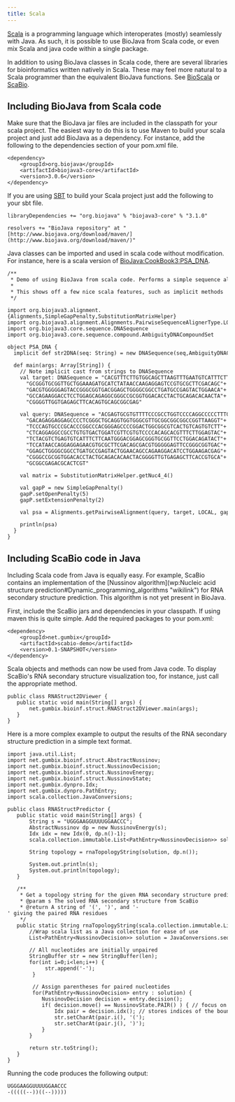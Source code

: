 ```yaml
---
title: Scala
---
```


[Scala](http://en.wikipedia.org/wiki/Scala_(programming_language)) is a
programming language which interoperates (mostly) seamlessly with Java.
As such, it is possible to use BioJava from Scala code, or even mix
Scala and java code within a single package.

In addition to using BioJava classes in Scala code, there are several
libraries for bioinformatics written natively in Scala. These may feel
more natural to a Scala programmer than the equivalent BioJava
functions. See [BioScala](http://sourceforge.net/projects/bioscala/) or
[ScaBio](http://www.mi.hs-mannheim.de/gumbel/en/forschung/scabio/).

Including BioJava from Scala code
---------------------------------

Make sure that the BioJava jar files are included in the classpath for
your scala project. The easiest way to do this is to use Maven to build
your scala project and just add BioJava as a dependency. For instance,
add the following to the dependencies section of your pom.xml file.

```
<dependency>  
    <groupId>org.biojava</groupId>  
    <artifactId>biojava3-core</artifactId>  
    <version>3.0.6</version>  
</dependency>
```

If you are using [SBT](http://www.scala-sbt.org/) to build your Scala
project just add the following to your sbt file.

`libraryDependencies += "org.biojava" % "biojava3-core" % "3.1.0"`  
  
`resolvers += "BioJava repository" at "[http://www.biojava.org/download/maven/](http://www.biojava.org/download/maven/)"`

Java classes can be imported and used in scala code without
modification. For instance, here is a scala version of
<BioJava:CookBook3:PSA_DNA>.

```
/**  
 * Demo of using BioJava from scala code. Performs a simple sequence alignment.  
 *  
 * This shows off a few nice scala features, such as implicit methods  
 */  
  
import org.biojava3.alignment.{Alignments,SimpleGapPenalty,SubstitutionMatrixHelper}  
import org.biojava3.alignment.Alignments.PairwiseSequenceAlignerType.LOCAL  
import org.biojava3.core.sequence.DNASequence  
import org.biojava3.core.sequence.compound.AmbiguityDNACompoundSet  
  
object PSA_DNA {  
  implicit def str2DNA(seq: String) = new DNASequence(seq,AmbiguityDNACompoundSet.getDNACompoundSet)  
  
  def main(args: Array[String]) {  
    // Note implicit cast from strings to DNASequence  
    val target: DNASequence = "CACGTTTCTTGTGGCAGCTTAAGTTTGAATGTCATTTCTTCAATGGGACGGA"+  
      "GCGGGTGCGGTTGCTGGAAAGATGCATCTATAACCAAGAGGAGTCCGTGCGCTTCGACAGC"+  
      "GACGTGGGGGAGTACCGGGCGGTGACGGAGCTGGGGCGGCCTGATGCCGAGTACTGGAACA"+  
      "GCCAGAAGGACCTCCTGGAGCAGAGGCGGGCCGCGGTGGACACCTACTGCAGACACAACTA"+  
      "CGGGGTTGGTGAGAGCTTCACAGTGCAGCGGCGAG"  
  
    val query: DNASequence = "ACGAGTGCGTGTTTTCCCGCCTGGTCCCCAGGCCCCCTTTCCGTCCTCAGGAA"+  
      "GACAGAGGAGGAGCCCCTCGGGCTGCAGGTGGTGGGCGTTGCGGCGGCGGCCGGTTAAGGT"+  
      "TCCCAGTGCCCGCACCCGGCCCACGGGAGCCCCGGACTGGCGGCGTCACTGTCAGTGTCTT"+  
      "CTCAGGAGGCCGCCTGTGTGACTGGATCGTTCGTGTCCCCACAGCACGTTTCTTGGAGTAC"+  
      "TCTACGTCTGAGTGTCATTTCTTCAATGGGACGGAGCGGGTGCGGTTCCTGGACAGATACT"+  
      "TCCATAACCAGGAGGAGAACGTGCGCTTCGACAGCGACGTGGGGGAGTTCCGGGCGGTGAC"+  
      "GGAGCTGGGGCGGCCTGATGCCGAGTACTGGAACAGCCAGAAGGACATCCTGGAAGACGAG"+  
      "CGGGCCGCGGTGGACACCTACTGCAGACACAACTACGGGGTTGTGAGAGCTTCACCGTGCA"+  
      "GCGGCGAGACGCACTCGT"  
  
    val matrix = SubstitutionMatrixHelper.getNuc4_4()  
  
    val gapP = new SimpleGapPenalty()  
    gapP.setOpenPenalty(5)  
    gapP.setExtensionPenalty(2)  
  
    val psa = Alignments.getPairwiseAlignment(query, target, LOCAL, gapP, matrix)  
  
    println(psa)  
  }  
}
```

Including ScaBio code in Java
-----------------------------

Including Scala code from Java is equally easy. For example, ScaBio
contains an implementation of the [Nussinov
algorithm](wp:Nucleic acid structure prediction#Dynamic_programming_algorithms "wikilink")
for RNA secondary structure prediction. This algorithm is not yet
present in BioJava.

First, include the ScaBio jars and dependencies in your classpath. If
using maven this is quite simple. Add the required packages to your
pom.xml:

```
<dependency>  
    <groupId>net.gumbix</groupId>  
    <artifactId>scabio-demo</artifactId>  
    <version>0.1-SNAPSHOT</version>  
</dependency>
```

Scala objects and methods can now be used from Java code. To display
ScaBio's RNA secondary structure visualization too, for instance, just
call the appropriate method.

```
public class RNAStruct2DViewer {  
   public static void main(String[] args) {  
       net.gumbix.bioinf.struct.RNAStruct2DViewer.main(args);  
   }  
}
```

Here is a more complex example to output the results of the RNA
secondary structure prediction in a simple text format.

```
import java.util.List;  
import net.gumbix.bioinf.struct.AbstractNussinov;  
import net.gumbix.bioinf.struct.NussinovDecision;  
import net.gumbix.bioinf.struct.NussinovEnergy;  
import net.gumbix.bioinf.struct.NussinovState;  
import net.gumbix.dynpro.Idx;  
import net.gumbix.dynpro.PathEntry;  
import scala.collection.JavaConversions;  
  
public class RNAStructPredictor {  
   public static void main(String[] args) {  
       String s = "UGGGAAGGUUUUGGAACCC";  
       AbstractNussinov dp = new NussinovEnergy(s);  
       Idx idx = new Idx(0, dp.n()-1);  
       scala.collection.immutable.List<PathEntry<NussinovDecision>> solution = dp.solution(idx);  
  
       String topology = rnaTopologyString(solution, dp.n());  
  
       System.out.println(s);  
       System.out.println(topology);  
   }  
  
   /**  
    * Get a topology string for the given RNA secondary structure prediction  
    * @param s The solved RNA secondary structure from ScaBio  
    * @return A string of '(', ')', and '-' giving the paired RNA residues  
    */  
   public static String rnaTopologyString(scala.collection.immutable.List<PathEntry<NussinovDecision>> s,int len) {  
       //Wrap scala list as a Java collection for ease of use  
       List<PathEntry<NussinovDecision>> solution = JavaConversions.seqAsJavaList(s);  
  
       // All nucleotides are initially unpaired  
       StringBuffer str = new StringBuffer(len);  
       for(int i=0;i<len;i++) {
            str.append('-');
        }
 
        // Assign parentheses for paired nucleotides
        for(PathEntry<NussinovDecision> entry : solution) {  
           NussinovDecision decision = entry.decision();  
           if( decision.move() == NussinovState.PAIR() ) { // focus on nucleotide pairs  
               Idx pair = decision.idx(); // stores indices of the bound pair  
               str.setCharAt(pair.i(), '(');  
               str.setCharAt(pair.j(), ')');  
           }  
       }  
  
       return str.toString();  
   }  
}
```

Running the code produces the following output:

```
UGGGAAGGUUUUGGAACCC  
-(((((--))((--)))))
```